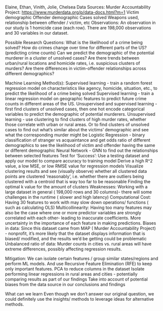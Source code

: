 Elaine, Ethan, Vinith, Jolie, Chelsea
Data Sources:
Murder Accountability Project:  https://www.murderdata.org/p/data-docs.html?m=1
Victim demographic
Offender demographic
Cases solved
Weapons used, relationship between offender / victim, etc
Observations:
An observation in our study is 1 homicide case (each row). There are 198,000 observations and 30 variables in our dataset.

Possible Research Questions:
What is the likelihood of a crime being solved?
How do crimes change over time for different parts of the US? (predicting crime counts)
 Can we predict the demographic of the potential murderer in a cluster of unsolved cases?
Are there trends between urban/rural locations and homicide rates, i.e. suspicious clusters of murders?
Are there differences in victim-offender relationships across different demographics?

Machine Learning Method(s):
Supervised learning - train a random forest regression model on characteristics like agency, homicide, situation, etc., to predict the likelihood of a crime being solved
Supervised learning - train a linear regression model on geographic features to predict future crime counts in different areas of the US. 
Unsupervised and supervised learning - first find clusters of unsolved cases, then one hot encode categorical variables to predict the demographic of potential murderers. 
Unsupervised learning - use clustering to find clusters of high murder rates, whether those correlate with urban or rural areas. 
Or to find clusters of unsolved cases to find out what’s similar about the victims’ demographic and see what the corresponding murder might be 
Logistic Regression - binary classification of stranger vs acquaintance and get odds ratio of different demographics to see the likelihood of victim and offender having the same or different demographic
Neural Network - GNN to find out the relationships between selected features 
Test for ‘Success’:
Use a testing dataset and apply our model to compare accuracy to training model
Derive a high R^2 value, a low MSE, or low RMSE value for regression models
Visualize clustering results and see (visually observe) whether all clustered data points are clustered ‘reasonably’, i.e. whether there are outliers being clustered with a centroid that is way too far to be reasonable
Finding the optimal k value for the amount of clusters
Weaknesses:
Working with a large dataset in general ( 198,000 rows and 30 columns)- there will some challenges in the runtime ( slower and high latency) 
Computational Cost: Having 30 features to work with may slow down operations/ functions ( such as calculating OLS)
Multicollinearity: Having too many features may also be the case where one or more predictor variables are strongly correlated with each other- leading to inaccurate coefficients. More uncertainty in the importance of each feature in making predictions. 
Biases in data: Since this dataset came from MAP ( Murder Accountability Project) - nonprofit, it’s more likely that the dataset displays information that is biased/ modified, and the results we’d be getting could be problematic
Unbalanced ratio of data: Murder counts in cities vs. rural areas will have extreme differences, possibly affecting regression results. 

Mitigation: 
We can isolate certain features / group similar states/regions and perform ML models. And use Recursive Feature Elimination (RFE) to keep only important features.
PCA to reduce columns in the dataset 
Isolate performing linear regressions in rural areas and cities - potentially comparing results as part of our findings 
Take into account of potential biases from the data source in our conclusions and findings 

What can we learn
Even though we don’t answer our original question, we could definitely use the insights/ methods to leverage ideas for alternative methods. 
